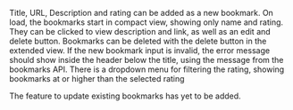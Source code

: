 Title, URL, Description and rating can be added as a new bookmark.
On load, the bookmarks start in compact view, showing only name and rating.  They can be clicked to view description and link, as well as an edit and delete button.
Bookmarks can be deleted with the delete button in the extended view.
If the new bookmark input is invalid, the error message should show inside the header below the title, using the message from the bookmarks API.
There is a dropdown menu for filtering the rating, showing bookmarks at or higher than the selected rating

The feature to update existing bookmarks has yet to be added.
